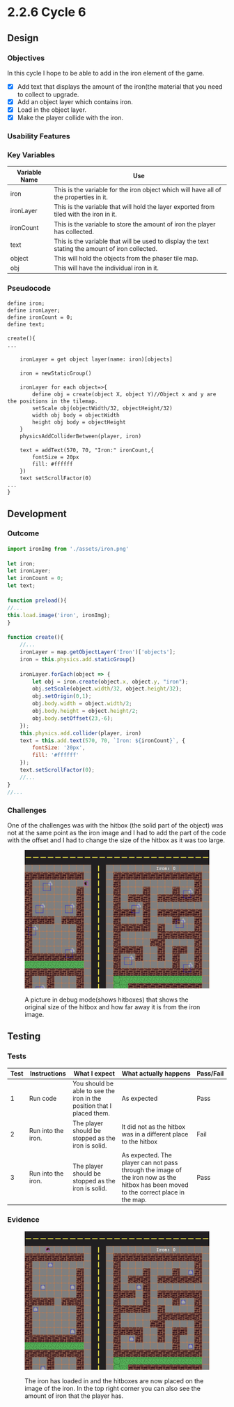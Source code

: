 # 2.2.6 Cycle 6

## Design

### Objectives

In this cycle I hope to be able to add in the iron element of the game.

* [x] Add text that displays the amount of the iron(the material that you need to collect to upgrade.
* [x] Add an object layer which contains iron.
* [x] Load in the object layer.
* [x] Make the player collide with the iron.

### Usability Features

### Key Variables

| Variable Name | Use                                                                                              |
| ------------- | ------------------------------------------------------------------------------------------------ |
| iron          | This is the variable for the iron object which will have all of the properties in it.            |
| ironLayer     | This is the variable that will hold the layer exported from tiled with the iron in it.           |
| ironCount     | This is the variable to store the amount of iron the player has collected.                       |
| text          | This is the variable that will be used to display the text stating the amount of iron collected. |
| object        | This will hold the objects from the phaser tile map.                                             |
| obj           | This will have the individual iron in it.                                                        |

### Pseudocode

```
define iron;
define ironLayer;
define ironCount = 0;
define text;

create(){
...
    
    ironLayer = get object layer(name: iron)[objects]
    
    iron = newStaticGroup()
    
    ironLayer for each object=>{
        define obj = create(object X, object Y)//Object x and y are the positions in the tilemap.
        setScale obj(objectWidth/32, objectHeight/32)
        width obj body = objectWidth
        height obj body = objectHeight
    }
    physicsAddColliderBetween(player, iron)
    
    text = addText(570, 70, "Iron:" ironCount,{
        fontSize = 20px
        fill: #ffffff
    })
    text setScrollFactor(0)
...
}
```

## Development

### Outcome

```javascript
import ironImg from './assets/iron.png'

let iron;
let ironLayer;
let ironCount = 0;
let text;

function preload(){
//...
this.load.image('iron', ironImg);
}

function create(){
    //...
    ironLayer = map.getObjectLayer('Iron')['objects'];
    iron = this.physics.add.staticGroup()
    
    ironLayer.forEach(object => {
        let obj = iron.create(object.x, object.y, "iron");
        obj.setScale(object.width/32, object.height/32);
        obj.setOrigin(0,1);
        obj.body.width = object.width/2;
        obj.body.height = object.height/2;
        obj.body.setOffset(23,-6);
    });
    this.physics.add.collider(player, iron)
    text = this.add.text(570, 70, `Iron: ${ironCount}`, {
        fontSize: '20px',
        fill: '#ffffff'
    });
    text.setScrollFactor(0);
    //...
}
//...
```

### Challenges

One of the challenges was with the hitbox (the solid part of the object) was not at the same point as the iron image and I had to add  the part of the code with the offset and I had to change the size of the hitbox as it was too large.

<figure><img src="../.gitbook/assets/image (12).png" alt=""><figcaption><p>A picture in debug mode(shows hitboxes) that shows the original size of the hitbox and how far away it is from the iron image.</p></figcaption></figure>

## Testing

### Tests

| Test | Instructions       | What I expect                                                          | What actually happens                                                                                                                | Pass/Fail |
| ---- | ------------------ | ---------------------------------------------------------------------- | ------------------------------------------------------------------------------------------------------------------------------------ | --------- |
| 1    | Run code           | You should be able to see the iron in the position that I placed them. | As expected                                                                                                                          | Pass      |
| 2    | Run into the iron. | The player should be stopped as the iron is solid.                     | It did not as the hitbox was in a different place to the hitbox                                                                      | Fail      |
| 3    | Run into the iron. | The player should be stopped as the iron is solid.                     | As expected. The player can not pass through the image of the iron now as the hitbox has been moved to the correct place in the map. | Pass      |

### Evidence

<figure><img src="../.gitbook/assets/image (3).png" alt=""><figcaption><p>The iron has loaded in and the hitboxes are now placed on the image of the iron. In the top right corner you can also see the amount of iron that the player has.</p></figcaption></figure>
